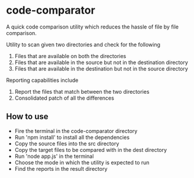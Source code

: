 # code-comparator
A quick code comparison utility which reduces the hassle of file by file comparison.

Utility to scan given two directories and check for the following
1. Files that are available on both the directories 
2. Files that are available in the source but not in the destination directory
3. Files that are available in the destination but not in the source directory

Reporting capabilities include 
1. Report the files that match between the two directories
2. Consolidated patch of all the differences 

## How to use
- Fire the terminal in the code-comparator directory
- Run 'npm install' to install all the dependencies
- Copy the source files into the src directory
- Copy the target files to be compared with in the dest directory
- Run 'node app.js' in the terminal
- Choose the mode in which the utility is expected to run
- Find the reports in the result directory
